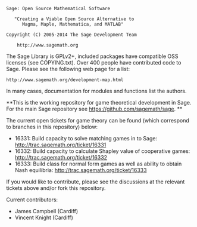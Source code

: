     Sage: Open Source Mathematical Software

       "Creating a Viable Open Source Alternative to
          Magma, Maple, Mathematica, and MATLAB"

    Copyright (C) 2005-2014 The Sage Development Team

        http://www.sagemath.org

The Sage Library is GPLv2+, included packages have compatible OSS
licenses (see COPYING.txt). Over 400 people have contributed code to
Sage. Please see the following web page for a list:

    http://www.sagemath.org/development-map.html

In many cases, documentation for modules and functions list the
authors.

**This is the working repository for game theoretical development in Sage. For the main Sage repository see https://github.com/sagemath/sage. **

The current open tickets for game theory can be found (which correspond to branches in this repository) below:

- 16331: Build capacity to solve matching games in to Sage: http://trac.sagemath.org/ticket/16331
- 16332: Build capacity to calculate Shapley value of cooperative games: http://trac.sagemath.org/ticket/16332
- 16333: Build class for normal form games as well as ability to obtain Nash equilibria: http://trac.sagemath.org/ticket/16333

If you would like to contribute, please see the discussions at the relevant tickets above and/or fork this repository.

Current contributors:

- James Campbell (Cardiff)
- Vincent Knight (Cardiff)
